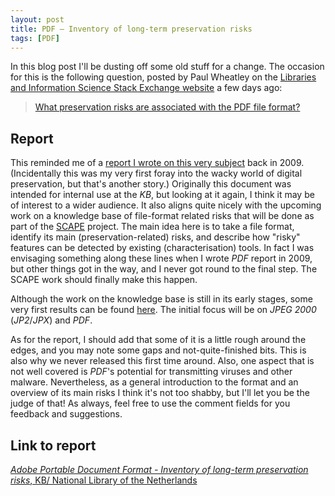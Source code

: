 ```yaml
---
layout: post
title: PDF – Inventory of long-term preservation risks
tags: [PDF]
---
```


In this blog post I'll be dusting off some old stuff for a change. The occasion for this is the following question,  posted by Paul Wheatley on the [Libraries and Information Science Stack Exchange website][LibStack] a few days ago:
> [What preservation risks are associated with the PDF file format?][PDFStack]

<!-- more -->

## Report

This reminded me of a [report I wrote on this very subject][PDFPreservationRisks]  back in 2009. (Incidentally this was my very first foray into the wacky world of digital preservation, but that's another story.) Originally this document was intended for internal use at the *KB*, but looking at it again, I think it may be of interest to a wider audience. It also aligns quite nicely with the upcoming work on a knowledge base of file-format related risks that will be done as part of the [SCAPE][SCAPE] project. The main idea here is to take a file format, identify its main (preservation-related) risks, and describe how "risky" features can be detected by existing (characterisation) tools. In fact I was envisaging something along these lines when I wrote *PDF* report in 2009, but other things got in the way, and I never got round to the final step. The SCAPE work should finally make this happen. 

Although the work on the knowledge base is still in its early stages, some very first results can be found [here][KnowledgeBase]. The initial focus will be on *JPEG 2000* (*JP2*/*JPX*) and *PDF*.

As for the report, I should add that some of it is a little rough around the edges, and you may note some gaps and not-quite-finished bits. This is also why we never released this first time around. Also, one aspect that is not well covered is *PDF*'s potential for transmitting viruses and other malware. Nevertheless, as a general introduction to the format and an overview of its main risks I think it's not too shabby, but I'll let you be the judge of that! As always, feel free to use the comment fields for you feedback and suggestions.

## Link to report

[*Adobe Portable Document Format - Inventory of long-term preservation risks*, KB/ National Library of the Netherlands][PDFPreservationRisks]

[PDFPreservationRisks]: https://zenodo.org/record/801661

[PDFStack]:http://libraries.stackexchange.com/questions/964/what-preservation-risks-are-associated-with-the-pdf-file-format

[SCAPE]:http://www.scape-project.eu/

[LibStack]:http://libraries.stackexchange.com/

[KnowledgeBase]:http://wiki.opf-labs.org/display/TR/Formats